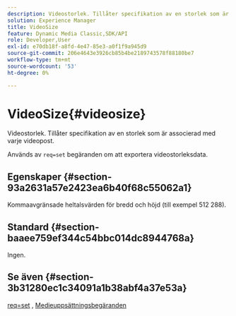 ```yaml
---
description: Videostorlek. Tillåter specifikation av en storlek som är associerad med varje videopost.
solution: Experience Manager
title: VideoSize
feature: Dynamic Media Classic,SDK/API
role: Developer,User
exl-id: e70db18f-a8fd-4e47-85e3-a0f1f9a945d9
source-git-commit: 206e4643e3926cb85b4be2189743578f88180be7
workflow-type: tm+mt
source-wordcount: '53'
ht-degree: 0%

---
```


# VideoSize{#videosize}

Videostorlek. Tillåter specifikation av en storlek som är associerad med varje videopost.

Används av `req=set` begäranden om att exportera videostorleksdata.

## Egenskaper {#section-93a2631a57e2423ea6b40f68c55062a1}

Kommaavgränsade heltalsvärden för bredd och höjd (till exempel 512 288).

## Standard {#section-baaee759ef344c54bbc014dc8944768a}

Ingen.

## Se även {#section-3b31280ec1c34091a1b38abf4a37e53a}

[req=set](/help/aem-is-ir-api/is-api/http-ref/image-serving-api-ref/c-http-protocol-reference/c-command-reference/r-req/r-set.md) , [Medieuppsättningsbegäranden](/help/aem-is-ir-api/is-api/http-ref/image-serving-api-ref/c-http-protocol-reference/c-syntax-and-features/r-media-set-requests.md)
